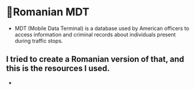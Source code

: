 # 🚓Romanian MDT

- MDT (Mobile Data Terminal) is a database used by American officers to access information and criminal records about individuals present during traffic stops. 

## I tried to create a Romanian version of that, and this is the resources I used.
-
